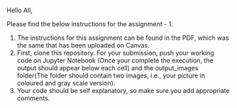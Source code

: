 Hello All,

Please find the below instructions for the assignment - 1.

1. The instructions for this assignment can be found in the PDF, which was the same that has been uploaded on Canvas.
2. First, clone this repository.  For your submission, push your working code on Jupyter Notebook (Once your complete the execution, the output should appear below each cell) and the output_images folder(The folder should contain two images, i.e., your picture in coloured and gray scale version).
3. Your code should be self explanatory, so make sure you add appropriate comments.
